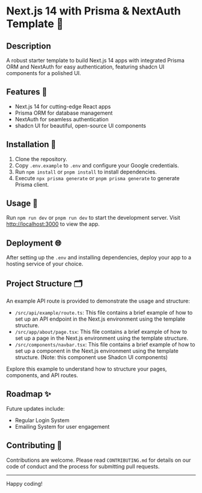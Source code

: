 # Next.js 14 with Prisma & NextAuth Template 🚀

## Description

A robust starter template to build Next.js 14 apps with integrated Prisma ORM and NextAuth for easy authentication, featuring shadcn UI components for a polished UI.

## Features 🌟

- Next.js 14 for cutting-edge React apps
- Prisma ORM for database management
- NextAuth for seamless authentication
- shadcn UI for beautiful, open-source UI components

## Installation 🔧

1. Clone the repository.
2. Copy `.env.example` to `.env` and configure your Google credentials.
3. Run `npm install` or `pnpm install` to install dependencies.
4. Execute `npx prisma generate` or `pnpm prisma generate` to generate Prisma client.

## Usage 🏃

Run `npm run dev` or `pnpm run dev` to start the development server. Visit [http://localhost:3000](http://localhost:3000) to view the app.

## Deployment 🌐

After setting up the `.env` and installing dependencies, deploy your app to a hosting service of your choice.

## Project Structure 🗂

An example API route is provided to demonstrate the usage and structure:

- `/src/api/example/route.ts`: This file contains a brief example of how to set up an API endpoint in the Next.js environment using the template structure.
- `/src/app/about/page.tsx`: This file contains a brief example of how to set up a page in the Next.js environment using the template structure.
- `/src/components/navbar.tsx`: This file contains a brief example of how to set up a component in the Next.js environment using the template structure. (Note: this component use Shadcn UI components)

Explore this example to understand how to structure your pages, components, and API routes.

## Roadmap ✨

Future updates include:

- Regular Login System
- Emailing System for user engagement

## Contributing 👥

Contributions are welcome. Please read `CONTRIBUTING.md` for details on our code of conduct and the process for submitting pull requests.

---

Happy coding!
